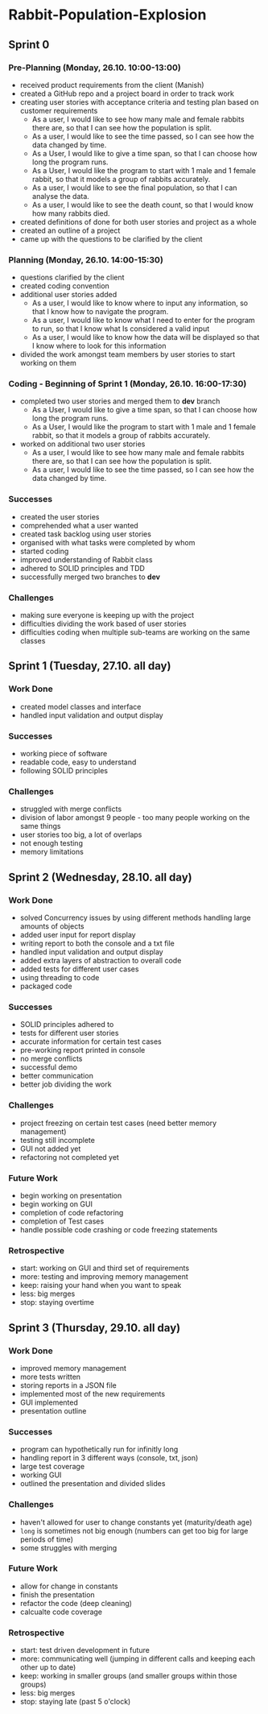 # Rabbit-Population-Explosion

## Sprint 0

### Pre-Planning (Monday, 26.10. 10:00-13:00)
- received product requirements from the client (Manish)
- created a GitHub repo and a project board in order to track work
- creating user stories with acceptance criteria and testing plan based on customer requirements
  - As a user, I would like to see how many male and female rabbits there are, so that I can see how the population is split.
  - As a user, I would like to see the time passed, so I can see how the data changed by time.
  - As a User, I would like to give a time span, so that I can choose how long the program runs.
  - As a User, I would like the program to start with 1 male and 1 female rabbit, so that it models a group of rabbits accurately.
  - As a user, I would like to see the final population, so that I can analyse the data.
  - As a user, I would like to see the death count, so that I would know how many rabbits died.
- created definitions of done for both user stories and project as a whole
- created an outline of a project
- came up with the questions to be clarified by the client

### Planning (Monday, 26.10. 14:00-15:30)
- questions clarified by the client 
- created coding convention
- additional user stories added
  - As a user, I would like to know where to input any information, so that I know how to navigate the program.
  - As a user, I would like to know what I need to enter for the program to run, so that I know what Is considered a valid input
  - As a user, I would like to know how the data will be displayed so that I know where to look for this information
 - divided the work amongst team members by user stories to start working on them

### Coding - Beginning of Sprint 1 (Monday, 26.10. 16:00-17:30)
- completed two user stories and merged them to **dev** branch
  - As a User, I would like to give a time span, so that I can choose how long the program runs.
  - As a User, I would like the program to start with 1 male and 1 female rabbit, so that it models a group of rabbits accurately.
- worked on additional two user stories 
  - As a user, I would like to see how many male and female rabbits there are, so that I can see how the population is split.
  - As a user, I would like to see the time passed, so I can see how the data changed by time.

### Successes
- created the user stories
- comprehended what a user wanted
- created task backlog using user stories
- organised with what tasks were completed by whom
- started coding
- improved understanding of Rabbit class
- adhered to SOLID principles and TDD
- successfully merged two branches to **dev**

### Challenges
- making sure everyone is keeping up with the project
- difficulties dividing the work based of user stories
- difficulties coding when multiple sub-teams are working on the same classes


## Sprint 1 (Tuesday, 27.10. all day)
### Work Done
- created model classes and interface
- handled input validation and output display

### Successes
- working piece of software
- readable code, easy to understand
- following SOLID principles

### Challenges
- struggled with merge conflicts
- division of labor amongst 9 people - too many people working on the same things
- user stories too big, a lot of overlaps
- not enough testing
- memory limitations


## Sprint 2 (Wednesday, 28.10. all day)
### Work Done
- solved Concurrency issues by using different methods handling large amounts of objects
- added user input for report display
- writing report to both the console and a txt file
- handled input validation and output display
- added extra layers of abstraction to overall code
- added tests for different user cases
- using threading to code
- packaged code

### Successes
- SOLID principles adhered to
- tests for different user stories 
- accurate information for certain test cases
- pre-working report printed in console
- no merge conflicts 
- successful demo
- better communication
- better job dividing the work

### Challenges
- project freezing on certain test cases (need better memory management)
- testing still incomplete
- GUI not added yet
- refactoring not completed yet

### Future Work
- begin working on presentation
- begin working on GUI
- completion of code refactoring
- completion of Test cases
- handle possible code crashing or code freezing statements

### Retrospective
- start: working on GUI and third set of requirements
- more: testing and improving memory management
- keep: raising your hand when you want to speak
- less: big merges
- stop: staying overtime

## Sprint 3 (Thursday, 29.10. all day)
### Work Done
- improved memory management
- more tests written
- storing reports in a JSON file
- implemented most of the new requirements
- GUI implemented
- presentation outline

### Successes
- program can hypothetically run for infinitly long
- handling report in 3 different ways (console, txt, json)
- large test coverage
- working GUI
- outlined the presentation and divided slides

### Challenges
- haven't allowed for user to change constants yet (maturity/death age)
- `long` is sometimes not big enough (numbers can get too big for large periods of time)
- some struggles with merging

### Future Work
- allow for change in constants
- finish the presentation
- refactor the code (deep cleaning)
- calcualte code coverage

### Retrospective
- start: test driven development in future
- more: communicating well (jumping in different calls and keeping each other up to date)
- keep: working in smaller groups (and smaller groups within those groups)
- less: big merges
- stop: staying late (past 5 o'clock)
